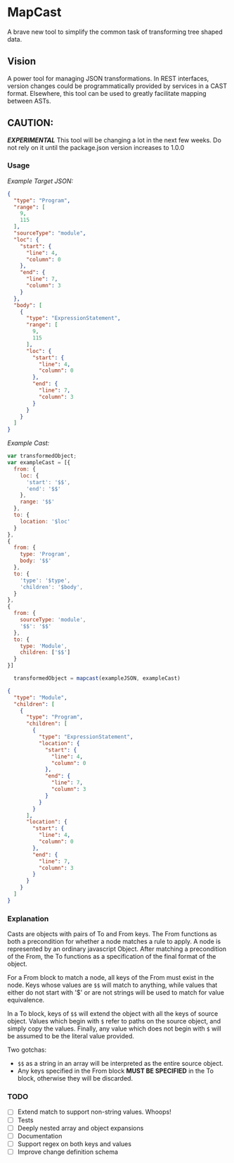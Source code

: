 # MapCast

A brave new tool to simplify the common task of transforming tree shaped data.

## Vision
A power tool for managing JSON transformations. In REST interfaces, version changes could be programmatically provided by services in a CAST format. Elsewhere, this tool can be used to greatly facilitate mapping between ASTs. 

## CAUTION:
***EXPERIMENTAL***
This tool will be changing a lot in the next few weeks. Do not rely on it until the package.json version increases to 1.0.0

### Usage
*Example Target JSON:*
```json
{
  "type": "Program",
  "range": [
    9,
    115
  ],
  "sourceType": "module",
  "loc": {
    "start": {
      "line": 4,
      "column": 0
    },
    "end": {
      "line": 7,
      "column": 3
    }
  },
  "body": [
    {
      "type": "ExpressionStatement",
      "range": [
        9,
        115
      ],
      "loc": {
        "start": {
          "line": 4,
          "column": 0
        },
        "end": {
          "line": 7,
          "column": 3
        }
      }
    }
  ]
}
```

*Example Cast:*
```javascript
var transformedObject;
var exampleCast = [{
  from: {
    loc: {
      'start': '$$',
      'end': '$$'
    },
    range: '$$'
  },
  to: {
    location: '$loc'
  }
}, 
{
  from: {
    type: 'Program',
    body: '$$'
  },
  to: {
    'type': '$type',
    'children': '$body',
  }
},
{
  from: {
    sourceType: 'module',
    '$$': '$$'
  },
  to: {
    type: 'Module',
    children: ['$$']
  }
}]

  transformedObject = mapcast(exampleJSON, exampleCast)
```

```json
{
  "type": "Module",
  "children": [
    {
      "type": "Program",
      "children": [
        {
          "type": "ExpressionStatement",
          "location": {
            "start": {
              "line": 4,
              "column": 0
            },
            "end": {
              "line": 7,
              "column": 3
            }
          }
        }
      ],
      "location": {
        "start": {
          "line": 4,
          "column": 0
        },
        "end": {
          "line": 7,
          "column": 3
        }
      }
    }
  ]
}
```

### Explanation
Casts are objects with pairs of To and From keys. The From functions as both a precondition for whether a node matches a rule to apply. A node is represented by an ordinary javascript Object. After matching a precondition of the From, the To functions as a specification of the final format of the object. 

For a From block to match a node, all keys of the From must exist in the node. Keys whose values are `$$` will match to anything, while values that either do not start with '$' or are not strings will be used to match for value equivalence. 

In a To block, keys of `$$` will extend the object with all the keys of source object. Values which begin with `$` refer to paths on the source object, and simply copy the values. Finally, any value which does not begin with `$` will be assumed to be the literal value provided. 

Two gotchas:
- `$$` as a string in an array will be interpreted as the entire source object. 
- Any keys specified in the From block **MUST BE SPECIFIED** in the To block, otherwise they will be discarded.

### TODO
 - [ ] Extend match to support non-string values. Whoops!
 - [ ] Tests
 - [ ] Deeply nested array and object expansions
 - [ ] Documentation
 - [ ] Support regex on both keys and values
 - [ ] Improve change definition schema
